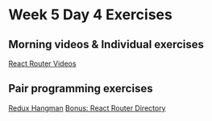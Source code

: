 # Week 5 Day 4 Exercises

## Morning videos & Individual exercises

[React Router Videos](videos)



## Pair programming exercises

[Redux Hangman](hangman)
[Bonus: React Router Directory](directory)
